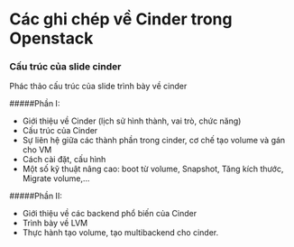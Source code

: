 # Các ghi chép về Cinder trong Openstack

### Cấu trúc của slide cinder
Phác thảo cấu trúc của slide trình bày về cinder


#####Phần I: 
* Giới thiệu về Cinder (lịch sử hình thành, vai trò, chức năng)
* Cấu trúc của Cinder
* Sự liên hệ giữa các thành phần trong cinder, cơ chế tạo volume và gán cho VM
* Cách cài đặt, cấu hình
* Một số kỹ thuật nâng cao: boot từ volume, Snapshot, Tăng kích thước, Migrate volume,...

#####Phần II: 
* Giới thiệu về các backend phổ  biến của Cinder
* Trình bày về LVM 
* Thực hành tạo volume, tạo multibackend cho cinder.
